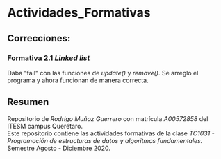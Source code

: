 # Actividades_Formativas

## Correcciones:
### Formativa 2.1 _Linked list_
Daba "fail" con las funciones de _update()_ y _remove()_. Se arreglo el programa y ahora funcionan de manera correcta.

## Resumen
Repositorio de _Rodrigo Muñoz Guerrero_ con matrícula _A00572858_ del ITESM campus Querétaro.\
Este repositorio contiene las actividades formativas de la clase _TC1031 - Programación de estructuras de datos y algoritmos fundamentales._\
Semestre Agosto - Diciembre 2020.
